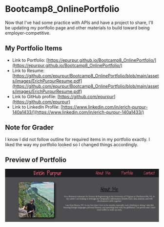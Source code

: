 # Bootcamp8_OnlinePortfolio

Now that I've had some practice with APIs and have a project to share, I'll be updating my portfolio page and other materials to build toward being employer-competitive.

## My Portfolio Items

* Link to Portfolio: [https://epurpur.github.io/Bootcamp8_OnlinePortfolio/](https://epurpur.github.io/Bootcamp8_OnlinePortfolio/)
* Link to Resume: [https://github.com/epurpur/Bootcamp8_OnlinePortfolio/blob/main/assets/images/ErichPurpurResume.pdf](https://github.com/epurpur/Bootcamp8_OnlinePortfolio/blob/main/assets/images/ErichPurpurResume.pdf)
* Link to GitHub profile: [https://github.com/epurpur](https://github.com/epurpur)
* Link to LinkedIn Profile: [https://www.linkedin.com/in/erich-purpur-140a1433/](https://www.linkedin.com/in/erich-purpur-140a1433/)


## Note for Grader
I know I did not follow outline for required items in my portfolio exactly. I liked the way my portfolio looked so I changed things accordingly.

## Preview of Portfolio

![](./assets/images/screenshot.png)
